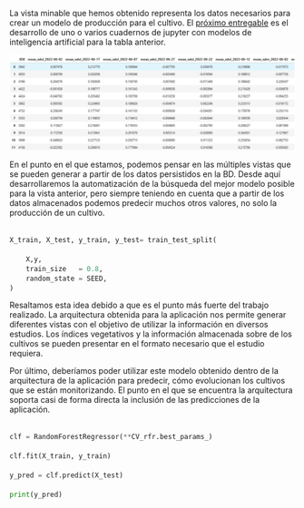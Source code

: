 La vista minable que hemos obtenido representa los datos necesarios para crear un modelo de producción para el cultivo. El [próximo entregable](https://github.com/alesteba/tfg/tree/main/entregables) es el desarrollo de uno o varios cuadernos de jupyter con modelos de inteligencia artificial para la tabla anterior.

![](figures/view-capture.PNG)

En el punto en el que estamos, podemos pensar en las múltiples vistas que se pueden generar a partir de los datos persistidos en la BD. Desde aquí desarrollaremos la automatización de la búsqueda del mejor modelo posible para la vista anterior, pero siempre teniendo en cuenta que a partir de los datos almacenados podemos predecir muchos otros valores, no solo la producción de un cultivo. 

```python

X_train, X_test, y_train, y_test= train_test_split(
    
    X,y,
    train_size   = 0.8,
    random_state = SEED,
)
```


Resaltamos esta idea debido a que es el punto más fuerte del trabajo realizado. La arquitectura obtenida para la aplicación nos permite generar diferentes vistas con el objetivo de utilizar la información en diversos estudios. Los índices vegetativos y la información almacenada sobre de los cultivos se pueden presentar en el formato necesario que el estudio requiera. 

Por último, deberíamos poder utilizar este modelo obtenido dentro de la arquitectura de la aplicación para predecir,  cómo evolucionan los cultivos que se están monitorizando. El punto en el que se encuentra la arquitectura soporta casi de forma directa la inclusión de las predicciones de la aplicación.

```python

clf = RandomForestRegressor(**CV_rfr.best_params_)

clf.fit(X_train, y_train)

y_pred = clf.predict(X_test)

print(y_pred)

```
